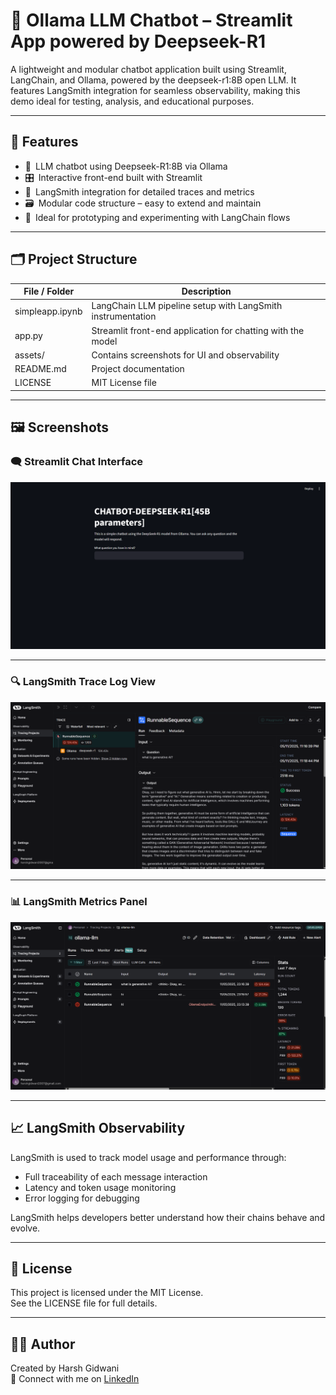 # 🧠 Ollama LLM Chatbot – Streamlit App powered by Deepseek-R1

A lightweight and modular chatbot application built using Streamlit, LangChain, and Ollama, powered by the deepseek-r1:8B open LLM. It features LangSmith integration for seamless observability, making this demo ideal for testing, analysis, and educational purposes.

---

## 🧩 Features

- 🧠 LLM chatbot using Deepseek-R1:8B via Ollama
- 🎛️ Interactive front-end built with Streamlit
- 🔬 LangSmith integration for detailed traces and metrics
- 🗃️ Modular code structure – easy to extend and maintain
- 🧪 Ideal for prototyping and experimenting with LangChain flows

---

## 🗂️ Project Structure

| File / Folder          | Description                                                  |
|------------------------|--------------------------------------------------------------|
| simpleapp.ipynb        | LangChain LLM pipeline setup with LangSmith instrumentation  |
| app.py                 | Streamlit front-end application for chatting with the model  |
| assets/                | Contains screenshots for UI and observability                |
| README.md              | Project documentation                                        |
| LICENSE                | MIT License file                                             |

---

## 🖼️ Screenshots

### 🗨️ Streamlit Chat Interface
<img src="assets/Screenshot 2025-05-11 232539.png" alt="Streamlit Chat UI" width="700"/>

---

### 🔍 LangSmith Trace Log View
<img src="assets/Screenshot 2025-05-11 232114.png" alt="LangSmith Trace Log" width="700"/>

---

### 📊 LangSmith Metrics Panel
<img src="assets/Screenshot 2025-05-11 232125.png" alt="LangSmith Metrics Overview" width="700"/>

---

## 📈 LangSmith Observability

LangSmith is used to track model usage and performance through:

- Full traceability of each message interaction
- Latency and token usage monitoring
- Error logging for debugging

LangSmith helps developers better understand how their chains behave and evolve.

---

## 📄 License

This project is licensed under the MIT License.  
See the LICENSE file for full details.

---

## 🙋‍♂️ Author

Created by Harsh Gidwani  
🔗 Connect with me on [LinkedIn](https://www.linkedin.com/in/harsh-gidwani-497a63243/)


